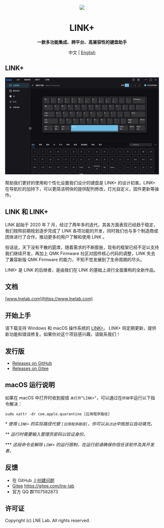 <p align="center">
  <img width="200px" src="https://www.lnelab.com/logo.svg" />
</p>

<h1 align="center">LINK+</h1>
<p align="center"><b>一款多功能集成、跨平台、高兼容性的键盘助手</b></p>
<p align="center">中文 | <a href="README.en.md">English</a> </p>

## LINK+

![LINK+](assets/preview.png "LINK+")

帮助我们更好的使用和个性化设置我们设计的键盘是 LINK+ 的设计初衷。LINK+ 在导航栏的加持下，可以更简洁明快的提供配列修改，灯光自定义，固件更新等操作。

## LINK 和 LINK+

LINK 起始于 2020 年 7 月，经过了两年多的迭代，其各方面表现已经趋于稳定，我们按照前期规划逐步完成了 LINK 各项功能的开发，同时我们也与多个制造商或团体进行了合作，推动更多的用户了解和使用 LINK 。

俗话说，天下没有不散的筵席，随着需求的不断膨胀，现有的框架已经不足以支持我们继续开发，再加上 QMK Firmware 社区对固件核心代码的调整，LINK 失去了兼容新版 QMK Firmware 的能力，不知不觉发展到了生命周期的尽头。

LINK+ 是 LINK 的后继者，是由我们在 LINK 的基础上进行全面重构的全新作品。

## 文档

[www.lnelab.com](https://www.lnelab.com)

## 开始上手

请下载支持 Windows 和 macOS 操作系统的 [LINK+](https://github.com/lnelab/link-plus/releases)。 LINK+ 将定期更新，提供新功能和错误修复。如果你对这个项目感兴趣，请联系我们！

## 发行版
* [Releases on GitHub](https://github.com/lnelab/link-plus/releases)
* [Releases on Gitee](https://gitee.com/lne-lab/link-plus/releases)

## macOS 运行说明

如果在 macOS 中打开时收到报错 `未打开“LINK+”`，可以通过在`终端`中运行以下指令解决：

```
sudo xattr -dr com.apple.quarantine [应用程序路径]
```

_* 使用 `LINK+` 的实际路径代替 `[应用程序路径]`，你可以从`访达`中拖放以自动填充。_

_** 运行时需要输入管理员密码以验证身份。_

_*** 这段命令会解除 `LINK+` 的运行限制，在运行前请确保你信任该软件及其开发者。_

## 反馈
* 在 GitHub 上[创建问题](https://github.com/lnelab/link-plus/issues)
* [Gitee](https://gitee.com/lne-lab) https://gitee.com/lne-lab
* 官方 QQ 群1107582873

## 许可证
Copyright (c) LNE Lab. All rights reserved.
